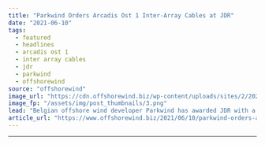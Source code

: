```yaml
---
title: "Parkwind Orders Arcadis Ost 1 Inter-Array Cables at JDR"
date: "2021-06-10"
tags: 
  - featured
  - headlines
  - arcadis ost 1
  - inter array cables
  - jdr
  - parkwind
  - offshorewind
source: "offshorewind"
image_url: "https://cdn.offshorewind.biz/wp-content/uploads/sites/2/2021/06/10103502/Parkwind-Orders-Arcadis-Ost-1-Inter-Array-Cables-at-JDR.png"
image_fp: "/assets/img/post_thumbnails/3.png"
lead: "Belgian offshore wind developer Parkwind has awarded JDR with a contract to supply, test,"
article_url: "https://www.offshorewind.biz/2021/06/10/parkwind-orders-arcadis-ost-1-inter-array-cables-at-jdr/"
---
```


---

